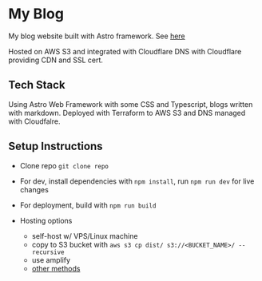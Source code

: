# My Blog

My blog website built with Astro framework. See [here](https://blog.jyylab.com)

Hosted on AWS S3 and integrated with Cloudflare DNS with Cloudflare providing CDN and SSL cert.

## Tech Stack

Using Astro Web Framework with some CSS and Typescript, blogs written with markdown. Deployed with Terraform to AWS S3 and DNS managed with Cloudfalre.

## Setup Instructions

- Clone repo `git clone repo`

- For dev, install dependencies with `npm install`, run `npm run dev` for live changes

- For deployment, build with `npm run build`

- Hosting options
  - self-host w/ VPS/Linux machine
  - copy to S3 bucket with `aws s3 cp dist/ s3://<BUCKET_NAME>/ --recursive`
  - use amplify
  - [other methods](https://docs.astro.build/en/guides/deploy/)
